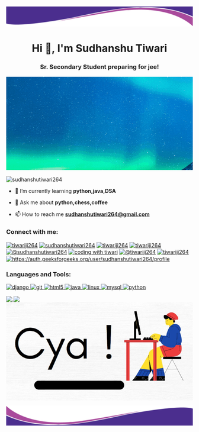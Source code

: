 ![Header](https://github.com/sudhanshutiwari264/sudhanshutiwari264/blob/main/header.png)

<h1 align="center">Hi 👋, I'm Sudhanshu Tiwari</h1>
<h3 align="center">Sr. Secondary Student preparing for jee!</h3>

![Name gif](https://github.com/sudhanshutiwari264/sudhanshutiwari264/blob/main/ezgif.com-gif-maker.gif)
<p align="left"> <img src="https://komarev.com/ghpvc/?username=sudhanshutiwari264" alt="sudhanshutiwari264"  /> </p>


- 🌱 I’m currently learning **python,java,DSA**

- 💬 Ask me about **python,chess,coffee**

- 📫 How to reach me **sudhanshutiwari264@gmail.com**


<p align="left">
<h3 align="left">Connect with me:</h3>
<a href="https://dev.to/tiwariji264" target="blank"><img align="center" src="https://cdn.jsdelivr.net/npm/simple-icons@3.0.1/icons/dev-dot-to.svg" alt="tiwariji264" height="30" width="40" /></a>
<a href="https://linkedin.com/in/sudhanshutiwari264" target="blank"><img align="center" src="https://cdn.jsdelivr.net/npm/simple-icons@3.0.1/icons/linkedin.svg" alt="sudhanshutiwari264" height="30" width="40" /></a>
<a href="https://fb.com/tiwariji264" target="blank"><img align="center" src="https://cdn.jsdelivr.net/npm/simple-icons@3.0.1/icons/facebook.svg" alt="tiwariji264" height="30" width="40" /></a>
<a href="https://instagram.com/tiwariji264" target="blank"><img align="center" src="https://cdn.jsdelivr.net/npm/simple-icons@3.0.1/icons/instagram.svg" alt="tiwariji264" height="30" width="40" /></a>
<a href="https://medium.com/@sudhanshutiwari264" target="blank"><img align="center" src="https://cdn.jsdelivr.net/npm/simple-icons@3.0.1/icons/medium.svg" alt="@sudhanshutiwari264" height="30" width="40" /></a>
<a href="https://www.youtube.com/channel/UC9eDh5ByrCT2WinIji5Qyig" target="blank"><img align="center" src="https://cdn.jsdelivr.net/npm/simple-icons@3.0.1/icons/youtube.svg" alt="coding with tiwari" height="30" width="40" /></a>
<a href="https://www.hackerrank.com/tiwariji264" target="blank"><img align="center" src="https://cdn.jsdelivr.net/npm/simple-icons@3.0.1/icons/hackerrank.svg" alt="@tiwariji264" height="30" width="40" /></a>
<a href="https://www.hackerearth.com/@Sudhanshutiwari" target="blank"><img align="center" src="https://cdn.jsdelivr.net/npm/simple-icons@3.0.1/icons/hackerearth.svg" alt="tiwariji264" height="30" width="40" /></a>
<a href="https://auth.geeksforgeeks.org/user/https://auth.geeksforgeeks.org/user/sudhanshutiwari264/profile" target="blank"><img align="center" src="https://cdn.jsdelivr.net/npm/simple-icons@3.0.1/icons/geeksforgeeks.svg" alt="https://auth.geeksforgeeks.org/user/sudhanshutiwari264/profile" height="30" width="40" /></a>
</p>


<!--Language and tools part !-->
<h3 align="left">Languages and Tools:</h3>
<p align="left"> <a href="https://www.djangoproject.com/" target="_blank"> <img src="https://devicons.github.io/devicon/devicon.git/icons/django/django-original.svg" alt="django" width="40" height="40"/> </a> <a href="https://git-scm.com/" target="_blank"> <img src="https://www.vectorlogo.zone/logos/git-scm/git-scm-icon.svg" alt="git" width="40" height="40"/> </a> <a href="https://www.w3.org/html/" target="_blank"> <img src="https://devicons.github.io/devicon/devicon.git/icons/html5/html5-original-wordmark.svg" alt="html5" width="40" height="40"/> </a> <a href="https://www.java.com" target="_blank"> <img src="https://devicons.github.io/devicon/devicon.git/icons/java/java-original-wordmark.svg" alt="java" width="40" height="40"/> </a> <a href="https://www.linux.org/" target="_blank"> <img src="https://devicons.github.io/devicon/devicon.git/icons/linux/linux-original.svg" alt="linux" width="40" height="40"/> </a> <a href="https://www.mysql.com/" target="_blank"> <img src="https://devicons.github.io/devicon/devicon.git/icons/mysql/mysql-original-wordmark.svg" alt="mysql" width="40" height="40"/> </a> <a href="https://www.python.org" target="_blank"> <img src="https://devicons.github.io/devicon/devicon.git/icons/python/python-original.svg" alt="python" width="40" height="40"/> </a> </p>


<!-- this is float -->
<a href="https://github.com/sudhanshutiwari264">
  <img align="center" src="https://github-readme-stats.vercel.app/api?username=sudhanshutiwari264&show_icons=true&theme=cobalt&count_private=true" />
</a>
<a href="https://github.com/sudhanshutiwari264">
  <img align="center" src="https://github-readme-stats.vercel.app/api/top-langs/?username=sudhanshutiwari264&theme=cobalt&langs_count=8&layout=compact" />
</a>

<a href="https://github.com/sudhanshutiwari264">
  <img align="center" src="https://github.com/sudhanshutiwari264/sudhanshutiwari264/blob/main/Screenshot%202020-10-25%20133007.jpg" />
</a>

![Footer](https://github.com/sudhanshutiwari264/sudhanshutiwari264/blob/main/footer.png)
